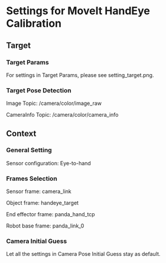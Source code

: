 # Settings for MoveIt HandEye Calibration

## Target

### Target Params

For settings in Target Params, please see setting_target.png.

### Target Pose Detection

Image Topic: /camera/color/image_raw

CameraInfo Topic: /camera/color/camera_info

## Context

### General Setting

Sensor configuration: Eye-to-hand

### Frames Selection

Sensor frame: camera_link

Object frame: handeye_target

End effector frame: panda_hand_tcp

Robot base frame: panda_link_0

### Camera Initial Guess

Let all the settings in Camera Pose Initial Guess stay as default.
